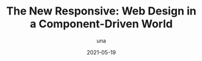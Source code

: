 ---
author: una
date: 2021-05-19
publisher: chromiumdev
tags:
  - responsive-design
  - css
  - components
target_url: https://web.dev/new-responsive/
title: "The New Responsive: Web Design in a Component-Driven World"
---